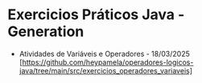 # Exercicios Práticos Java - Generation

- Atividades de Variáveis e Operadores - 18/03/2025
  [https://github.com/heypamela/operadores-logicos-java/tree/main/src/exercicios_operadores_variaveis]
